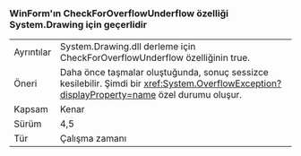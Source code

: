 ### <a name="winforms-checkforoverflowunderflow-property-is-now-true-for-systemdrawing"></a>WinForm'ın CheckForOverflowUnderflow özelliği System.Drawing için geçerlidir

|   |   |
|---|---|
|Ayrıntılar|System.Drawing.dll derleme için CheckForOverflowUnderflow özelliğinin true.|
|Öneri|Daha önce taşmalar oluştuğunda, sonuç sessizce kesilebilir. Şimdi bir <xref:System.OverflowException?displayProperty=name> özel durumu oluşur.|
|Kapsam|Kenar|
|Sürüm|4,5|
|Tür|Çalışma zamanı|

